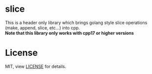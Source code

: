 # slice
This is a header only library which brings golang style slice operations (make, append, slice, etc...) into cpp.<br>
**Note that this library only works with cpp17 or  higher versions**

# License
MIT, view [LICENSE](LICENSE) for details.

  